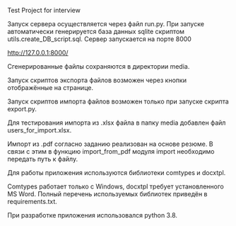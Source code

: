 Test Project for interview

Запуск сервера осуществляется через файл run.py.
При запуске автоматически генерируется база данных sqlite скриптом utils.create_DB_script.sql.
Сервер запускается на порте 8000

http://127.0.0.1:8000/

Сгенерированные файлы сохраняются в директории media.

Запуск скриптов экспорта файлов возможен через кнопки отображённые на странице.

Запуск скриптов импорта файлов возможен только при запуске скрипта export.py.

Для тестирования импорта из .xlsx файла в папку media добавлен файл users_for_import.xlsx.

Импорт из .pdf согласно заданию реализован на основе резюме. В связи с этим в функцию import_from_pdf модуля import необходимо передать путь к файлу.

Для работы приложения используются библиотеки comtypes и docxtpl.

Comtypes работает только с Windows, docxtpl требует установленного MS Word.
Полный перечень используемых библиотек приведён в requirements.txt.

При разработке приложения использовался python 3.8.